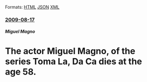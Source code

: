 
Formats: [HTML](/news/2009/08/17/the-actor-miguel-magno-of-the-series-toma-la-da-ca-dies-at-the-age-58.html)  [JSON](/news/2009/08/17/the-actor-miguel-magno-of-the-series-toma-la-da-ca-dies-at-the-age-58.json)  [XML](/news/2009/08/17/the-actor-miguel-magno-of-the-series-toma-la-da-ca-dies-at-the-age-58.xml)  

### [2009-08-17](/news/2009/08/17/index.md)

##### Miguel Magno
#  The actor Miguel Magno, of the series Toma La, Da Ca dies at the age 58.



